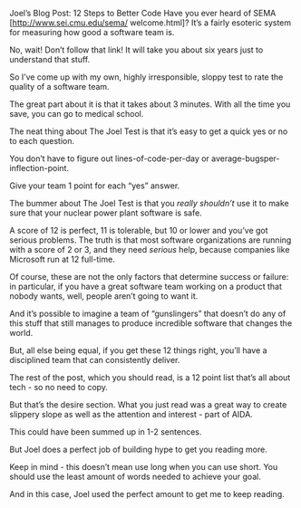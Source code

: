 Joel’s Blog Post: 12 Steps to
Better Code
Have you ever heard of SEMA [http://www.sei.cmu.edu/sema/
welcome.html]? It’s a fairly esoteric system for measuring how
good a software team is. 


No, wait! Don’t follow that link! It will take you about six years just to
understand that stuff. 


So I’ve come up with my own, highly irresponsible, sloppy test to
rate the quality of a software team. 


The great part about it is that it takes about 3 minutes. With all the
time you save, you can go to medical school.


The neat thing about The Joel Test is that it’s easy to get a
quick yes or no to each question. 


You don’t have to figure out lines-of-code-per-day or average-bugsper-inflection-point. 


Give your team 1 point for each “yes” answer. 


The bummer about The Joel Test is that you *really shouldn’t* use it
to make sure that your nuclear power plant software is safe.


A score of 12 is perfect, 11 is tolerable, but 10 or lower and you’ve
got serious problems. The truth is that most software organizations
are running with a score of 2 or 3, and they need *serious* help,
because companies like Microsoft run at 12 full-time.


Of course, these are not the only factors that determine success or
failure: in particular, if you have a great software team working on a
product that nobody wants, well, people aren’t going to want it. 


And it’s possible to imagine a team of “gunslingers” that doesn’t do
any of this stuff that still manages to produce incredible software
that changes the world. 


But, all else being equal, if you get these 12 things right, you’ll have
a disciplined team that can consistently deliver.




The rest of the post, which you should read, is a 12 point list that’s
all about tech - so no need to copy.


But that’s the desire section. What you just read was a great way to
create slippery slope as well as the attention and interest - part of
AIDA.


This could have been summed up in 1-2 sentences. 


But Joel does a perfect job of building hype to get you reading
more.


Keep in mind - this doesn’t mean use long when you can use short.
You should use the least amount of words needed to achieve your
goal.


And in this case, Joel used the perfect amount to get me to keep
reading. 